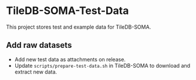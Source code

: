 # TileDB-SOMA-Test-Data

This project stores test and example data for TileDB-SOMA.


## Add raw datasets

* Add new test data as attachments on release.
* Update `scripts/prepare-test-data.sh` in TileDB-SOMA to download and extract new data.
